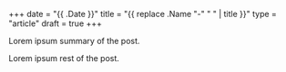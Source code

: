 +++
date = "{{ .Date }}"
title = "{{ replace .Name "-" " " | title }}"
type = "article"
draft = true
+++

Lorem ipsum summary of the post.
<!--more-->
Lorem ipsum rest of the post.
